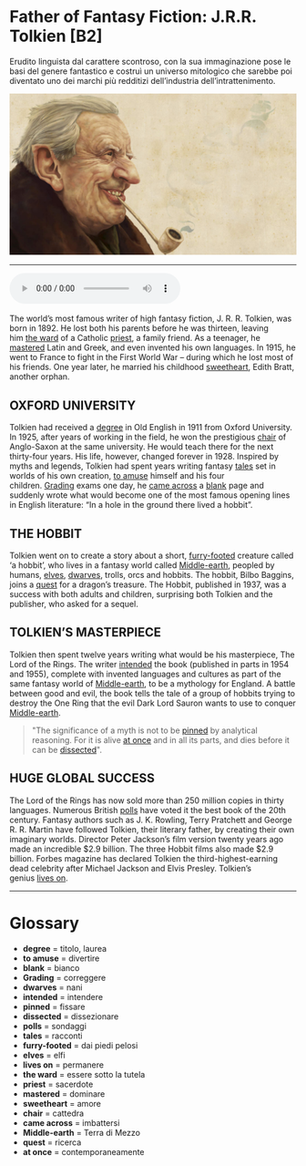 # Father of Fantasy Fiction: J.R.R. Tolkien   [B2]

Erudito linguista dal carattere scontroso, con la sua immaginazione pose le basi del genere fantastico e costruì un universo mitologico che sarebbe poi diventato uno dei marchi più redditizi dell’industria dell’intrattenimento.

![](Father%20of%20Fantasy%20Fiction%20J.R.R.%20Tolkien.jpg)

--------------

<div>
<audio controls autoplay>
    <source src="https:/raw.githubusercontent.com/dartie/knowledge-base/main/English/SpeakUp/2023-09/Father%20of%20Fantasy%20Fiction%20J.R.R.%20Tolkien.mp3" type="audio/mpeg">
</audio>
</div>


The world’s most famous writer of high fantasy fiction, J. R. R. Tolkien, was born in 1892. He lost both his parents before he was thirteen, leaving him [the ward](## "essere sotto la tutela") of a Catholic [priest](## "sacerdote"), a family friend. As a teenager, he [mastered](## "dominare") Latin and Greek, and even invented his own languages. In 1915, he went to France to fight in the First World War – during which he lost most of his friends. One year later, he married his childhood [sweetheart](## "amore"), Edith Bratt, another orphan.

## OXFORD UNIVERSITY
Tolkien had received a [degree](## "titolo, laurea") in Old English in 1911 from Oxford University. In 1925, after years of working in the field, he won the prestigious [chair](## "cattedra") of Anglo-Saxon at the same university. He would teach there for the next thirty-four years.
His life, however, changed forever in 1928. Inspired by myths and legends, Tolkien had spent years writing fantasy [tales](## "racconti") set in worlds of his own creation, [to amuse](## "divertire") himself and his four children. [Grading](## "correggere") exams one day, he [came across](## "imbattersi") a [blank](## "bianco") page and suddenly wrote what would become one of the most famous opening lines in English literature: “In a hole in the ground there lived a hobbit”.

## THE HOBBIT
Tolkien went on to create a story about a short, [furry-footed](## "dai piedi pelosi") creature called ‘a hobbit’, who lives in a fantasy world called [Middle-earth](## "Terra di Mezzo"), peopled by humans, [elves](## "elfi"), [dwarves](## "nani"), trolls, orcs and hobbits. The hobbit, Bilbo Baggins, joins a [quest](## "ricerca") for a dragon’s treasure. The Hobbit, published in 1937, was a success with both adults and children, surprising both Tolkien and the publisher, who asked for a sequel.

## TOLKIEN’S MASTERPIECE
Tolkien then spent twelve years writing what would be his masterpiece, The Lord of the Rings. The writer [intended](## "intendere") the book (published in parts in 1954 and 1955), complete with invented languages and cultures as part of the same fantasy world of [Middle-earth](## "Terra di Mezzo"), to be a mythology for England. A battle between good and evil, the book tells the tale of a group of hobbits trying to destroy the One Ring that the evil Dark Lord Sauron wants to use to conquer [Middle-earth](## "Terra di Mezzo").


>"The significance of a myth is not to be [pinned](## "fissare") by analytical reasoning. For it is alive [at once](## "contemporaneamente") and in all its parts, and dies before it can be [dissected](## "dissezionare")".




## HUGE GLOBAL SUCCESS
The Lord of the Rings has now sold more than 250 million copies in thirty languages. Numerous British [polls](## "sondaggi") have voted it the best book of the 20th century. Fantasy authors such as J. K. Rowling, Terry Pratchett and George R. R. Martin have followed Tolkien, their literary father, by creating their own imaginary worlds. Director Peter Jackson’s film version twenty years ago made an incredible $2.9 billion. The three Hobbit films also made $2.9 billion. Forbes magazine has declared Tolkien the third-highest-earning dead celebrity after Michael Jackson and Elvis Presley. Tolkien’s genius [lives on](## "permanere").

--------------

<div style = "display:block; clear:both; page-break-after:always;"></div>

# Glossary
* **degree** = titolo, laurea
* **to amuse** = divertire
* **blank** = bianco
* **Grading** = correggere
* **dwarves** = nani
* **intended** = intendere
* **pinned** = fissare
* **dissected** = dissezionare
* **polls** = sondaggi
* **tales** = racconti
* **furry-footed** = dai piedi pelosi
* **elves** = elfi
* **lives on** = permanere
* **the ward** = essere sotto la tutela
* **priest** = sacerdote
* **mastered** = dominare
* **sweetheart** = amore
* **chair** = cattedra
* **came across** = imbattersi
* **Middle-earth** = Terra di Mezzo
* **quest** = ricerca
* **at once** = contemporaneamente
